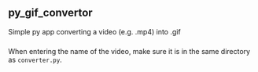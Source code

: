 ## py_gif_convertor
Simple py app converting a video (e.g. .mp4) into .gif  

###
When entering the name of the video, make sure it is in the same directory as `converter.py`.
